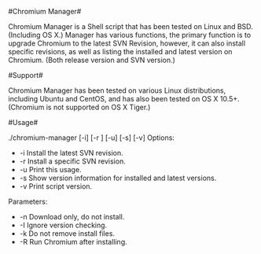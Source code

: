 #Chromium Manager#

Chromium Manager is a Shell script that has been tested on Linux and BSD. (Including OS X.)
Manager has various functions, the primary function is to upgrade Chromium to the latest
SVN Revision, however, it can also install specific revisions, as well as listing the installed
and latest version on Chromium. (Both release version and SVN version.)

#Support#

Chromium Manager has been tested on various Linux distributions, including Ubuntu and CentOS, 
and has also been tested on OS X 10.5+. (Chromium is not supported on OS X Tiger.)

#Usage#

./chromium-manager [-i] [-r <revision>] [-u] [-s] [-v] <parameters>
Options:
- -i                      Install the latest SVN revision.
- -r <revision>           Install a specific SVN revision.
- -u                      Print this usage.
- -s                      Show version information for installed and latest versions.
- -v                      Print script version.

Parameters:
- -n                      Download only, do not install.
- -I                      Ignore version checking.
- -k                      Do not remove install files.
- -R                      Run Chromium after installing.
